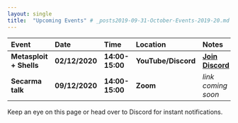 ```yaml
---
layout: single
title:  "Upcoming Events" # _posts2019-09-31-October-Events-2019-20.md 
---
```

| Event | Date | Time | Location | Notes
|:-----------------|:----------|:-----------|:-----------|:-----------|
| __Metasploit + Shells__ | __02/12/2020__ | __14:00-15:00__ | __YouTube/Discord__ | __[Join Discord](https://discordapp.com/invite/p6qGd3D)__ |
| __Secarma talk__ | __09/12/2020__ | __14:00-15:00__ | __Zoom__ | _link coming soon_ |

Keep an eye on this page or head over to Discord for instant notifications.
